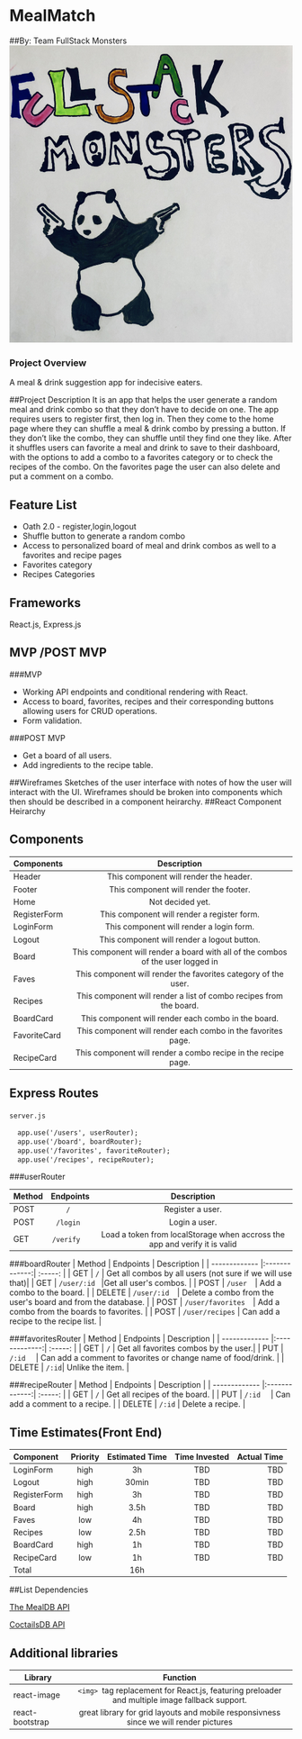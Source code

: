 # MealMatch
##By: Team FullStack Monsters
![](assets/team_logo.jpg)

### Project Overview
A meal & drink suggestion app for indecisive eaters.

##Project Description
It is an app that helps the user generate a random meal and drink combo so that they don’t have to decide on one. The app requires users to register first, then log in. Then they come to the home page where they can shuffle a meal & drink combo by pressing a button. If they don’t like the combo, they can shuffle until they find one they like. After it shuffles users can favorite a meal and drink to save to their dashboard, with the options to add a combo to a favorites category or to check the recipes of the combo. On the favorites page the user can also delete and put a comment on a combo.
 
## Feature List 

* Oath 2.0 - register,login,logout  
* Shuffle button to generate a random combo 
* Access to personalized board of meal and drink combos as well to a favorites and recipe pages 
* Favorites category 
* Recipes Categories


## Frameworks
React.js, Express.js

## MVP /POST MVP
###MVP
* Working API  endpoints and conditional rendering with React.
* Access to board, favorites,  recipes and their corresponding buttons allowing users for CRUD operations.
* Form validation.

###POST MVP
* Get a board of all users.
* Add ingredients to the recipe table.


##Wireframes 
Sketches of the user interface with notes of how the user will interact with the UI.
Wireframes should be broken into components which then should be described in a component heirarchy.
##React Component Heirarchy 

## Components 
| Components    | Description   | 
| ------------- |:-------------:| 
| Header  | This component will render the header. |    
| Footer    | This component will render the footer.    |            
| Home       | Not decided yet. |
| RegisterForm  | This component will render a register form. |    
| LoginForm     | This component will render a login form.     |            
| Logout        | This component will render a logout button.    |
| Board         | This component will render a board with all of the combos of the user logged in |  		           
| Faves         | This component will render the favorites category of the user.    |    	           
| Recipes       | This component will render a list of combo recipes from the board.     | 		           
| BoardCard     | This component will render each combo in the board.   |    	           
| FavoriteCard  | This component will render each combo in the favorites page.    | 
| RecipeCard    | This component will render a combo recipe in the recipe page.    |    

## Express Routes 
`server.js`

```
  app.use('/users', userRouter);
  app.use('/board', boardRouter);
  app.use('/favorites', favoriteRouter);
  app.use('/recipes', recipeRouter);  
```

###userRouter

| Method       | Endpoints      | Description  |
| ------------- |:-------------:|    :-----:    |
| POST         | `/ `        | Register a user.|
| POST         |  `/login `  |Login a user.  |
| GET          | `/verify  `    |Load a token from localStorage when accross the app and verify it is valid |

###boardRouter
| Method       | Endpoints      | Description  |
| ------------- |:-------------:|    :-----:    |
| GET           | `/`        | Get all combos by all users (not sure if we will use that)|
| GET           |  `/user/:id `  |Get all user's combos.  |
| POST          | `/user  `|  Add a combo to the board.   |
| DELETE          | `/user/:id  `|  Delete a combo from the user's board and from the database.   |
| POST          | `/user/favorites  `|  Add a combo from the boards to favorites.   |
| POST         	| `/user/recipes`  |  Can add a recipe to the recipe list.   |

###favoritesRouter 
| Method       | Endpoints      | Description  |
| ------------- |:-------------:|    :-----:   |
| GET           |    `/`        | Get all favorites combos by the user.|
| PUT         	| `/:id  `   |  Can add a comment to favorites or change name of food/drink.   	|
| DELETE         | `/:id`|  Unlike the item. |

###recipeRouter 
| Method       | Endpoints      | Description  |
| ------------- |:-------------:|    :-----:   |
| GET           | `/`        | Get all recipes of the board. |
| PUT         	| `/:id  `  |  Can add a comment to a recipe.   |
| DELETE         | `/:id`  |  Delete a recipe. |


## Time Estimates(Front End)
| Component 	  | Priority       | Estimated Time | Time Invested   | Actual Time    |
| :---         |     :---:      |          :---: |      :---:      |      ---:      |
| LoginForm    | high  			  |  3h   	         |TBD              | TBD            |
| Logout   |      high 			|      30min           |TBD              | TBD            |
| RegisterForm  |  high  		 | 3h   |TBD              | TBD            |
| Board    |  high     			| 3.5h     |TBD              | TBD            |
| Faves   |  low  				| 4h  |TBD              | TBD            |
| Recipes     |    low   		| 2.5h      |TBD              | TBD            |
| BoardCard   |   high 			|   1h  |TBD              | TBD            |
| RecipeCard    |    low    	|   1h    |TBD              | TBD            |
| Total   |      	|    16h  |          |            |


##List Dependencies 

[The MealDB API](https://www.themealdb.com/api.php) 

[CoctailsDB API](https://www.thecocktaildb.com/)


## Additional libraries
| Library       | Function      | 
| ------------- |:-------------:| 
| react-image   | `<img> `tag replacement for React.js, featuring preloader and multiple image fallback support. |  
| react-bootstrap    | great library for grid layouts and mobile responsivness since we will render pictures    |  


